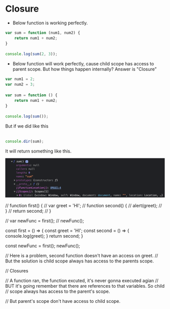 # Closure

- Below function is working perfectly.

```js
var sum = function (num1, num2) {
    return num1 + num2;
}

console.log(sum(2, 3));
```

- Below function will work perfectly, cause child scope has access to parent scope. But how things happen internally? Answer is "Closure"

```js
var num1 = 2;
var num2 = 3;

var sum = function () {
    return num1 + num2;
}

console.log(sum());
```

But if we did like this

```js

console.dir(sum);
```

It will return something like this.

![Closure-Scope](images/closure.png?raw=true "Service to Service Architecture")


// function first() {
//     var greet = 'HI';
//     function second() {
//         alert(greet);
//     }
//     return second;
// }

// var newFunc = first();
// newFunc();

const first = () =>  {
    const greet = 'HI';
    const second = () => {
        console.log(greet);
    }
    return second;
}


const newFunc = first();
newFunc();

// Here is a problem, second function doesn't have an access on greet. 
// But the solution is child scope always has access to the parents scope. 

// Closures 

// A function ran, the function excuted, it's never gonna executed agian
// BUT it's going remember that there are references to that variables. So child
// scope always has access to the parent's scope. 

// But parent's scope don't have access to child scope.

